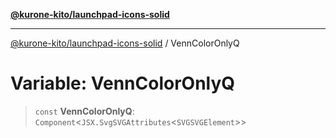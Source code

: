[**@kurone-kito/launchpad-icons-solid**](../README.md)

***

[@kurone-kito/launchpad-icons-solid](../globals.md) / VennColorOnlyQ

# Variable: VennColorOnlyQ

> `const` **VennColorOnlyQ**: `Component`\<`JSX.SvgSVGAttributes`\<`SVGSVGElement`\>\>
